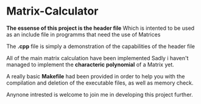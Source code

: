 # Matrix-Calculator

__The essense of this project is the header file__
Which is intented to be used as an include file in programms that need the use of Matrices

The __.cpp__ file is simply a demonstration of the capabilities of the header file

All of the main matrix calculation have been implemented
Sadly i haven't managed to implement the __characteric polynomial__ of a Matrix yet.

A really basic __Makefile__ had been provided in order to help you with the compilation and deletion of the executable files, as well as memory check.

Anynone intrested is welcome to join me in developing this project further.